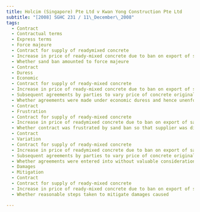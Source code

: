 ```yaml
---
title: Holcim (Singapore) Pte Ltd v Kwan Yong Construction Pte Ltd 
subtitle: "[2008] SGHC 231 / 11\_December\_2008"
tags:
  - Contract
  - Contractual terms
  - Express terms
  - Force majeure
  - Contract for supply of readymixed concrete
  - Increase in price of ready-mixed concrete due to ban on export of sand to Singapore
  - Whether sand ban amounted to force majeure
  - Contract
  - Duress
  - Economic
  - Contract for supply of ready-mixed concrete
  - Increase in price of ready-mixed concrete due to ban on export of sand to Singapore
  - Subsequent agreements by parties to vary price of concrete originally supplied
  - Whether agreements were made under economic duress and hence unenforceable at law
  - Contract
  - Frustration
  - Contract for supply of ready-mixed concrete
  - Increase in price of readymixed concrete due to ban on export of sand to Singapore
  - Whether contract was frustrated by sand ban so that supplier was discharged from further performance
  - Contract
  - Variation
  - Contract for supply of ready-mixed concrete
  - Increase in price of readymixed concrete due to ban on export of sand to Singapore
  - Subsequent agreements by parties to vary price of concrete originally supplied
  - Whether agreements were entered into without valuable consideration and was unenforceable at law
  - Damages
  - Mitigation
  - Contract
  - Contract for supply of ready-mixed concrete
  - Increase in price of ready-mixed concrete due to ban on export of sand to Singapore
  - Whether reasonable steps taken to mitigate damages caused

---
```


